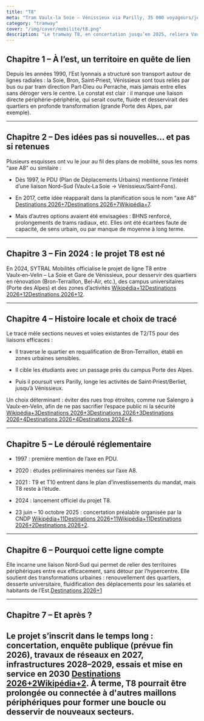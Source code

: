 ```yaml
---
title: "T8"
meta: "Tram Vaulx-la Soie – Vénissieux via Parilly, 35 000 voyageurs/jour, mise en service 2032, requalification urbaine de l’Est lyonnais."
category: "tramway"
cover: "/img/cover/mobilite/t8.png"
description: "Le tramway T8, en concertation jusqu’en 2025, reliera Vaulx-en-Velin La Soie à la gare de Vénissieux via Bron-Terraillon, le campus Porte des Alpes et Parilly. Pensé pour relier efficacement des territoires de l’Est lyonnais sans passer par l’hypercentre, il vise 35 000 voyageurs/jour et soutiendra la requalification de plusieurs quartiers. Mise en service envisagée à l’horizon 2032, après concertation, enquête publique et travaux d’infrastructure."
---
```


## Chapitre 1 – À l’est, un territoire en quête de lien

Depuis les années 1990, l’Est lyonnais a structuré son transport autour de lignes radiales : la Soie, Bron, Saint‑Priest, Vénissieux sont tous reliés par bus ou par tram direction Part‑Dieu ou Perrache, mais jamais entre elles sans déroger vers le centre. Le constat est clair : il manque une liaison directe périphérie–périphérie, qui serait courte, fluide et desservirait des quartiers en profonde transformation (grande Porte des Alpes, par exemple).

----------

## Chapitre 2 – Des idées pas si nouvelles... et pas si retenues

Plusieurs esquisses ont vu le jour au fil des plans de mobilité, sous les noms “axe A8” ou similaire :

-   Dès 1997, le PDU (Plan de Déplacements Urbains) mentionne l’intérêt d’une liaison Nord–Sud (Vaulx‑La Soie → Vénissieux/Saint‑Fons).  
      
    
-   En 2017, cette idée réapparaît dans la planification sous le nom “axe A8” [Destinations 2026+7Destinations 2026+7Wikipédia+7](https://destinations2026-sytral.fr/processes/tramwayt8/f/433/?locale=fr&utm_source=chatgpt.com).  
      
    
-   Mais d’autres options avaient été envisagées : BHNS renforcé, prolongements de trams radiaux, etc. Elles ont été écartées faute de capacité, de sens urbain, ou par manque de moyenne à long terme.  
      
    

----------

## Chapitre 3 – Fin 2024 : le projet T8 est né

En 2024, SYTRAL Mobilités officialise le projet de ligne T8 entre Vaulx‑en‑Velin – La Soie et Gare de Vénissieux, pour desservir des quartiers en rénovation (Bron-Terraillon, Bel-Air, etc.), des campus universitaires (Porte des Alpes) et des zones d’activités [Wikipédia+12Destinations 2026+12Destinations 2026+12](https://destinations2026-sytral.fr/processes/tramwayt8/f/433/?locale=fr&utm_source=chatgpt.com).

----------

## Chapitre 4 – Histoire locale et choix de tracé

Le tracé mêle sections neuves et voies existantes de T2/T5 pour des liaisons efficaces :

-   Il traverse le quartier en requalification de Bron‑Terraillon, établi en zones urbaines sensibles.  
      
    
-   Il cible les étudiants avec un passage près du campus Porte des Alpes.  
      
    
-   Puis il poursuit vers Parilly, longe les activités de Saint‑Priest/Berliet, jusqu’à Vénissieux.  
      
    

Un choix déterminant : éviter des rues trop étroites, comme rue Salengro à Vaulx‑en‑Velin, afin de ne pas sacrifier l’espace public ni la sécurité [Wikipédia+3Destinations 2026+3Destinations 2026+3](https://destinations2026-sytral.fr/processes/tramwayt8?utm_source=chatgpt.com)[Destinations 2026+4Destinations 2026+4Destinations 2026+4](https://destinations2026-sytral.fr/processes/tramwayt8/f/433/?locale=fr&utm_source=chatgpt.com).

----------

## Chapitre 5 – Le déroulé réglementaire

-   1997 : première mention de l’axe en PDU.  
      
    
-   2020 : études préliminaires menées sur l’axe A8.  
      
    
-   2021 : T9 et T10 entrent dans le plan d’investissements du mandat, mais T8 reste à l’étude.  
      
    
-   2024 : lancement officiel du projet T8.  
      
    
-   23 juin – 10 octobre 2025 : concertation préalable organisée par la CNDP [Wikipédia+11Destinations 2026+11Wikipédia+11](https://destinations2026-sytral.fr/processes/tramwayt8/f/433/?locale=fr&utm_source=chatgpt.com)[Destinations 2026+2Destinations 2026+2](https://destinations2026-sytral.fr/processes/tramwayt8?locale=fr&utm_source=chatgpt.com).  
      
    

----------

## Chapitre 6 – Pourquoi cette ligne compte

Elle incarne une liaison Nord‑Sud qui permet de relier des territoires périphériques entre eux efficacement, sans détour par l’hypercentre. Elle soutient des transformations urbaines : renouvellement des quartiers, desserte universitaire, fluidification des déplacements pour les salariés et habitants de l’Est.[Destinations 2026+1](https://destinations2026-sytral.fr/processes/tramwayt8?utm_source=chatgpt.com)

----------

## Chapitre 7 – Et après ?

Le projet s’inscrit dans le temps long : concertation, enquête publique (prévue fin 2026), travaux de réseaux en 2027, infrastructures 2028–2029, essais et mise en service en 2030 [Destinations 2026+2Wikipédia+2](https://destinations2026-sytral.fr/processes/tramwayt8/f/433/?locale=fr&utm_source=chatgpt.com). À terme, T8 pourrait être prolongée ou connectée à d'autres maillons périphériques pour former une boucle ou desservir de nouveaux secteurs.
---
